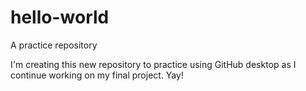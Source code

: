# hello-world
A practice repository

I'm creating this new repository to practice using GitHub desktop as I continue working on my final project. Yay!
